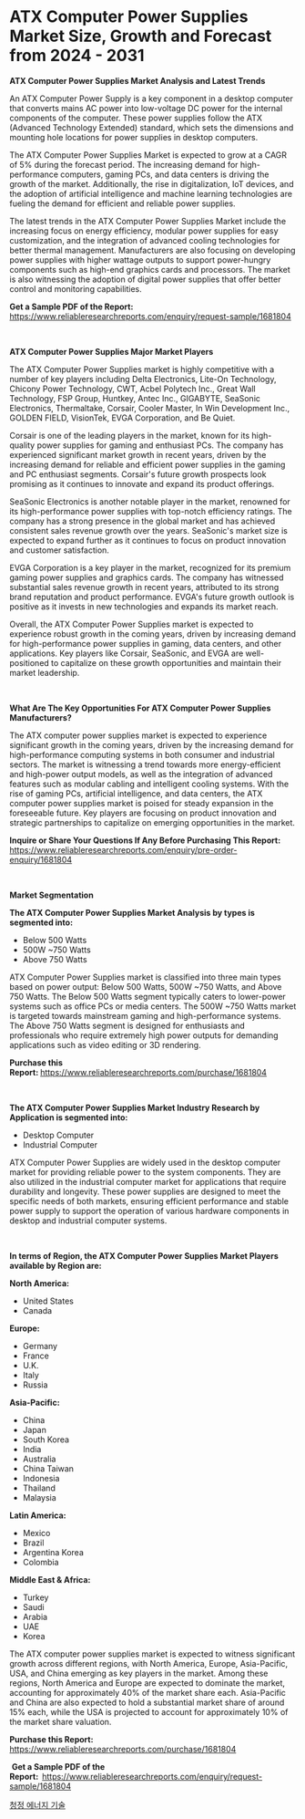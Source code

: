 <p><h1>ATX Computer Power Supplies Market Size, Growth and Forecast from 2024 - 2031</h1></p><p><strong>ATX Computer Power Supplies Market Analysis and Latest Trends</strong></p>
<p><p>An ATX Computer Power Supply is a key component in a desktop computer that converts mains AC power into low-voltage DC power for the internal components of the computer. These power supplies follow the ATX (Advanced Technology Extended) standard, which sets the dimensions and mounting hole locations for power supplies in desktop computers.</p><p>The ATX Computer Power Supplies Market is expected to grow at a CAGR of 5% during the forecast period. The increasing demand for high-performance computers, gaming PCs, and data centers is driving the growth of the market. Additionally, the rise in digitalization, IoT devices, and the adoption of artificial intelligence and machine learning technologies are fueling the demand for efficient and reliable power supplies.</p><p>The latest trends in the ATX Computer Power Supplies Market include the increasing focus on energy efficiency, modular power supplies for easy customization, and the integration of advanced cooling technologies for better thermal management. Manufacturers are also focusing on developing power supplies with higher wattage outputs to support power-hungry components such as high-end graphics cards and processors. The market is also witnessing the adoption of digital power supplies that offer better control and monitoring capabilities.</p></p>
<p><strong>Get a Sample PDF of the Report:&nbsp;</strong> <a href="https://www.reliableresearchreports.com/enquiry/request-sample/1681804">https://www.reliableresearchreports.com/enquiry/request-sample/1681804</a></p>
<p>&nbsp;</p>
<p><strong>ATX Computer Power Supplies Major Market Players</strong></p>
<p><p>The ATX Computer Power Supplies market is highly competitive with a number of key players including Delta Electronics, Lite-On Technology, Chicony Power Technology, CWT, Acbel Polytech Inc., Great Wall Technology, FSP Group, Huntkey, Antec Inc., GIGABYTE, SeaSonic Electronics, Thermaltake, Corsair, Cooler Master, In Win Development Inc., GOLDEN FIELD, VisionTek, EVGA Corporation, and Be Quiet.</p><p>Corsair is one of the leading players in the market, known for its high-quality power supplies for gaming and enthusiast PCs. The company has experienced significant market growth in recent years, driven by the increasing demand for reliable and efficient power supplies in the gaming and PC enthusiast segments. Corsair's future growth prospects look promising as it continues to innovate and expand its product offerings.</p><p>SeaSonic Electronics is another notable player in the market, renowned for its high-performance power supplies with top-notch efficiency ratings. The company has a strong presence in the global market and has achieved consistent sales revenue growth over the years. SeaSonic's market size is expected to expand further as it continues to focus on product innovation and customer satisfaction.</p><p>EVGA Corporation is a key player in the market, recognized for its premium gaming power supplies and graphics cards. The company has witnessed substantial sales revenue growth in recent years, attributed to its strong brand reputation and product performance. EVGA's future growth outlook is positive as it invests in new technologies and expands its market reach.</p><p>Overall, the ATX Computer Power Supplies market is expected to experience robust growth in the coming years, driven by increasing demand for high-performance power supplies in gaming, data centers, and other applications. Key players like Corsair, SeaSonic, and EVGA are well-positioned to capitalize on these growth opportunities and maintain their market leadership.</p></p>
<p>&nbsp;</p>
<p><strong>What Are The Key Opportunities For ATX Computer Power Supplies Manufacturers?</strong></p>
<p><p>The ATX computer power supplies market is expected to experience significant growth in the coming years, driven by the increasing demand for high-performance computing systems in both consumer and industrial sectors. The market is witnessing a trend towards more energy-efficient and high-power output models, as well as the integration of advanced features such as modular cabling and intelligent cooling systems. With the rise of gaming PCs, artificial intelligence, and data centers, the ATX computer power supplies market is poised for steady expansion in the foreseeable future. Key players are focusing on product innovation and strategic partnerships to capitalize on emerging opportunities in the market.</p></p>
<p><strong>Inquire or Share Your Questions If Any Before Purchasing This Report:</strong> <a href="https://www.reliableresearchreports.com/enquiry/pre-order-enquiry/1681804">https://www.reliableresearchreports.com/enquiry/pre-order-enquiry/1681804</a></p>
<p>&nbsp;</p>
<p><strong>Market Segmentation</strong></p>
<p><strong>The ATX Computer Power Supplies Market Analysis by types is segmented into:</strong></p>
<p><ul><li>Below 500 Watts</li><li>500W ~750 Watts</li><li>Above 750 Watts</li></ul></p>
<p><p>ATX Computer Power Supplies market is classified into three main types based on power output: Below 500 Watts, 500W ~750 Watts, and Above 750 Watts. The Below 500 Watts segment typically caters to lower-power systems such as office PCs or media centers. The 500W ~750 Watts market is targeted towards mainstream gaming and high-performance systems. The Above 750 Watts segment is designed for enthusiasts and professionals who require extremely high power outputs for demanding applications such as video editing or 3D rendering.</p></p>
<p><strong>Purchase this Report:&nbsp;</strong><a href="https://www.reliableresearchreports.com/purchase/1681804">https://www.reliableresearchreports.com/purchase/1681804</a></p>
<p>&nbsp;</p>
<p><strong>The ATX Computer Power Supplies Market Industry Research by Application is segmented into:</strong></p>
<p><ul><li>Desktop Computer</li><li>Industrial Computer</li></ul></p>
<p><p>ATX Computer Power Supplies are widely used in the desktop computer market for providing reliable power to the system components. They are also utilized in the industrial computer market for applications that require durability and longevity. These power supplies are designed to meet the specific needs of both markets, ensuring efficient performance and stable power supply to support the operation of various hardware components in desktop and industrial computer systems.</p></p>
<p>&nbsp;</p>
<p><strong>In terms of Region, the ATX Computer Power Supplies Market Players available by Region are:</strong></p>
<p>
    <p> <strong> North America: </strong>
        <ul>
            <li>United States</li>
            <li>Canada</li>
        </ul>
        </p> 
    <p> <strong> Europe: </strong>
        <ul>
            <li>Germany</li>
            <li>France</li>
            <li>U.K.</li>
            <li>Italy</li>
            <li>Russia</li>
        </ul>
        </p> 
    <p> <strong> Asia-Pacific: </strong>
        <ul>
            <li>China</li>
            <li>Japan</li>
            <li>South Korea</li>
            <li>India</li>
            <li>Australia</li>
            <li>China Taiwan</li>
            <li>Indonesia</li>
            <li>Thailand</li>
            <li>Malaysia</li>
        </ul>
        </p> 
    <p> <strong> Latin America: </strong>
        <ul>
            <li>Mexico</li>
            <li>Brazil</li>
            <li>Argentina Korea</li>
            <li>Colombia</li>
        </ul>
        </p> 
    <p> <strong> Middle East & Africa: </strong>
        <ul>
            <li>Turkey</li>
            <li>Saudi</li>
            <li>Arabia</li>
            <li>UAE</li>
            <li>Korea</li>
        </ul>
    </p>
    </p>
<p><p>The ATX computer power supplies market is expected to witness significant growth across different regions, with North America, Europe, Asia-Pacific, USA, and China emerging as key players in the market. Among these regions, North America and Europe are expected to dominate the market, accounting for approximately 40% of the market share each. Asia-Pacific and China are also expected to hold a substantial market share of around 15% each, while the USA is projected to account for approximately 10% of the market share valuation.</p></p>
<p><strong>Purchase this Report: </strong><a href="https://www.reliableresearchreports.com/purchase/1681804">https://www.reliableresearchreports.com/purchase/1681804</a></p>
<p>&nbsp;<strong>Get a Sample PDF of the Report:&nbsp;&nbsp;</strong><a href="https://www.reliableresearchreports.com/enquiry/request-sample/1681804">https://www.reliableresearchreports.com/enquiry/request-sample/1681804</a></p>
<p><strong></strong></p>
<p><p><a href="https://github.com/oajzkywllm460/Market-Research-Report-List-1/blob/main/582833910895.md">청정 에너지 기술</a></p></p>